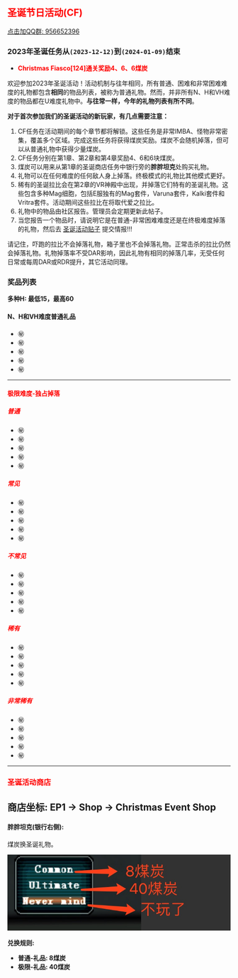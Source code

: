 ## <span style="color:red">圣诞节日活动(CF)</span>

<div>
    <a target="_blank"
       href="//shang.qq.com/wpa/qunwpa?idkey=95996b984b761d905d2d05e0ce765fa9ff720cfa9e6dbcde50fd179cd8867808">点击加QQ群: 956652396</a>
</div>

### 2023年圣诞任务从`(2023-12-12)`到`(2024-01-09)`结束

- <span style="font-weight: bolder;color:red">Christmas Fiasco[124]通关奖励4、6、6煤炭</span>

欢迎参加2023年圣诞活动！活动机制与往年相同，所有普通、困难和非常困难难度的礼物都包含**相同**的物品列表，被称为普通礼物。然而，并非所有N、H和VH难度的物品都在U难度礼物中。**与往常一样，今年的礼物列表有所不同**。

**对于首次参加我们的圣诞活动的新玩家，有几点需要注意：**

1. CF任务在活动期间的每个章节都将解锁。这些任务是非常IMBA、怪物非常密集，覆盖多个区域。完成这些任务将获得煤炭奖励。煤炭不会随机掉落，但可以从普通礼物中获得少量煤炭。
2. CF任务分别在第1章、第2章和第4章奖励4、6和6块煤炭。
3. 煤炭可以用来从第1章的圣诞商店任务中银行旁的**胖胖坦克**处购买礼物。
4. 礼物可以在任何难度的任何敌人身上掉落。终极模式的礼物比其他模式更好。
5. 稀有的圣诞拉比会在第2章的VR神殿中出现，并掉落它们特有的圣诞礼物。这些包含多种Mag细胞，包括E服独有的Mag套件，Varuna套件，Kalki套件和Vritra套件。活动期间这些拉比在将取代爱之拉比。
6. 礼物中的物品由社区报告。管理员会定期更新此帖子。
7. 当您报告一个物品时，请说明它是在普通-非常困难难度还是在终极难度掉落的礼物，然后去 [圣诞活动贴子](https://www.pioneer2.net/community/threads/ephinea-christmas-2023-event-thread.27468/) 提交情报!!!

请记住，吓跑的拉比不会掉落礼物，箱子里也不会掉落礼物。正常击杀的拉比仍然会掉落礼物。礼物掉落率不受DAR影响，因此礼物有相同的掉落几率，无受任何日常或每周DAR或RDR提升，其它活动同理。


### 奖品列表
 


**多种H: 最低15，最高60**

#### N、H和VH难度普通礼品


* ㊙️
* ㊙️
* ㊙️
* ㊙️
* ㊙️


--- 

#### <span style="color:red">极限难度-独占掉落</span>

##### <span style="color:red">普通</span>

* ㊙️
* ㊙️
* ㊙️
* ㊙️
* ㊙️

##### <span style="color:red">常见</span>

* ㊙️
* ㊙️
* ㊙️
* ㊙️
* ㊙️

##### <span style="color:red">不常见</span>

* ㊙️
* ㊙️
* ㊙️
* ㊙️
* ㊙️

##### <span style="color:red">稀有</span> 

* ㊙️
* ㊙️
* ㊙️
* ㊙️
* ㊙️

##### <span style="color:red">非常稀有</span>

* ㊙️
* ㊙️
* ㊙️
* ㊙️
* ㊙️

---

### <span style="color:red">圣诞活动商店</span>
   商店坐标: EP1 -> Shop -> Christmas Event Shop
--- 

#### 胖胖坦克(银行右侧):

   煤炭换圣诞礼物。
   
   ![煤炭兑换菜单](../static/img/coalexchange.png)

**兑换规则:**

- **普通-礼品: 8煤炭**
- **极限-礼品: 40煤炭**

